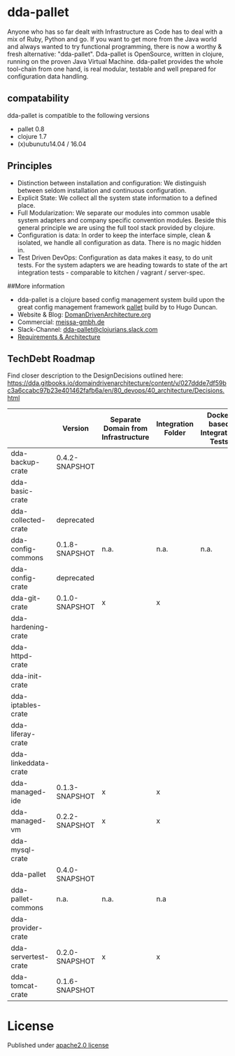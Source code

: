 # dda-pallet
Anyone who has so far dealt with Infrastructure as Code has to deal with a mix of Ruby, Python and go. If you want to get more from the Java world and always wanted to try functional programming, there is now a worthy & fresh alternative: "dda-pallet". Dda-pallet is OpenSource, written in clojure, running on the proven Java Virtual Machine.
dda-pallet provides the whole tool-chain from one hand, is real modular, testable and well prepared for configuration data handling.

## compatability
dda-pallet is compatible to the following versions
 * pallet 0.8
 * clojure 1.7
 * (x)ubunutu14.04 / 16.04

## Principles
 * Distinction between installation and configuration: We distinguish between seldom installation and continuous configuration.
 * Explicit State: We collect all the system state information to a defined place.
 * Full Modularization: We separate our modules into common usable system adapters and company specific convention modules. Beside this general principle we are using the full tool stack provided by clojure.
 * Configuration is data: In order to keep the interface simple, clean & isolated, we handle all configuration as data. There is no magic hidden in.
 * Test Driven DevOps: Configuration as data makes it easy, to do unit tests. For the system adapters we are heading towards to state of the art integration tests - comparable to kitchen / vagrant / server-spec.

##More information
* dda-pallet is a clojure based config management system build upon the great config management framework [pallet](https://github.com/pallet/pallet) build by to Hugo Duncan.
* Website & Blog: [DomanDrivenArchitecture.org](https://domaindrivenarchitecture.org)
* Commercial: [meissa-gmbh.de](https://meissa-gmbh.de)
* Slack-Channel: [dda-pallet@clojurians.slack.com](https://clojurians.slack.com/messages/C5GDWDF28/)
* [Requirements & Architecture](https://dda.gitbooks.io/domaindrivenarchitecture/content/en/80_config_management/index.html)

## TechDebt Roadmap

Find closer description to the DesignDecisions outlined here: https://dda.gitbooks.io/domaindrivenarchitecture/content/v/027ddde7df59bc3a6ccabc97b23e401462fafb6a/en/80_devops/40_architecture/Decisions.html

| | Version | Separate Domain from Infrastructure | Integration Folder | Docker based Integration Tests | Unit Tests for Domain | Boundaries | Input / Output Spec | Short Package | Composition over API | Group-based Configuration | Use dda-pallet aws/existing |
| --- | --- |  --- |--- | --- | --- | --- | --- | --- | --- | --- | --- |
| dda-backup-crate | 0.4.2-SNAPSHOT |  |  |  | | x |  |  | |  |  |
| dda-basic-crate |  |  |  |  | |  |  |  | ||  |
| dda-collected-crate| deprecated |  |  |  | |  |  |  |  |  |  |
| dda-config-commons| 0.1.8-SNAPSHOT | n.a. | n.a. | n.a. | x |  |  |  | n.a | n.a |  |
| dda-config-crate| deprecated |  |  |  |  |  |  |  |  |  |  |
| dda-git-crate   | 0.1.0-SNAPSHOT | x | x |  | x | x | x | x | x | x |  |
| dda-hardening-crate|  |  |  |  | |  |  |  | |  |
| dda-httpd-crate|  |  |  |  | |  |  |  | ||  |
| dda-init-crate|  |  |  |  | |  |  |  | ||  |
| dda-iptables-crate|  |  |  |  | |  |  |  || |  |
| dda-liferay-crate|  |  |  |  | |  |  |  | ||  |
| dda-linkeddata-crate|  |  |  |  | |  |  |  || |  |
| dda-managed-ide| 0.1.3-SNAPSHOT | x | x |  | x | x |  | x | x | x |  |
| dda-managed-vm| 0.2.2-SNAPSHOT | x | x |  |  | x | x | x | partial | x |  |
| dda-mysql-crate|  |  |  |  | |  |  |  | ||  |
| dda-pallet           | 0.4.0-SNAPSHOT |  |  |  |  |  | x |  |  |  | n.a. |
| dda-pallet-commons| n.a. | n.a. | n.a |  |  |  |  |  |  | n.a. |  |
| dda-provider-crate|  |  |  |  | |  |  ||  | |  |
| dda-servertest-crate| 0.2.0-SNAPSHOT | x | x |  |  | x | x | x | x | x | x |
| dda-tomcat-crate| 0.1.6-SNAPSHOT |  |  |  | | x |  |  | ||  |

# License
Published under [apache2.0 license](LICENSE.md)
